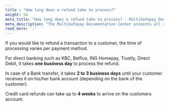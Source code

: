```yaml
---
title : "How long does a refund take to process?"
weight: 54
meta_title: "How long does a refund take to process? - MultiSafepay Docs"
meta_description: "The MultiSafepay Documentation Center presents all relevant information about our Plugins and API. You can also find support pages for payment methods, tools and general questions as well as the contact details of our Support and Integration Teams."
read_more: '.'
---
```


If you would like to refund a transaction to a customer, the time of processing varies per payment method.

For direct banking such as KBC, Belfius, ING Homepay, Trustly, Direct Debit, it takes __one business day__ to process the refund. 

In case of a Bank transfer, it takes __2 to 3 business days__ until your customer receives it on his/her bank account (depending on the bank of the customer).

Credit card refunds can take up to __4 weeks__ to arrive on the customers account. 